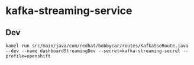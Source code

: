 # kafka-streaming-service

## Dev

`kamel run src/main/java/com/redhat/bobbycar/routes/KafkaSseRoute.java --dev --name dashboardStreamingDev --secret=kafka-streaming-secret --profile=openshift`